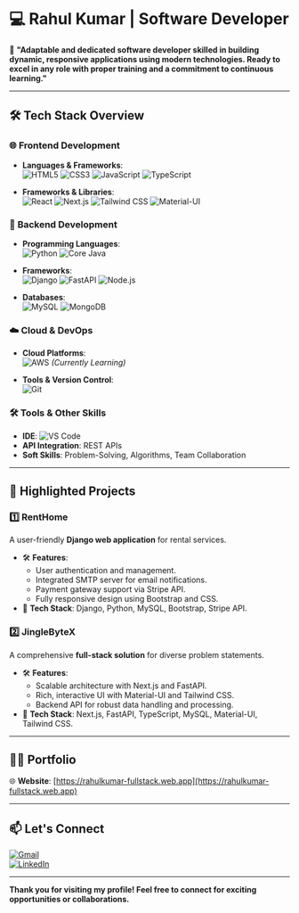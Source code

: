 # 💻 Rahul Kumar | Software Developer  

🚀 **"Adaptable and dedicated software developer skilled in building dynamic, responsive applications using modern technologies. Ready to excel in any role with proper training and a commitment to continuous learning."**

---

## 🛠 **Tech Stack Overview**

### 🌐 **Frontend Development**  
- **Languages & Frameworks**:  
  ![HTML5](https://img.shields.io/badge/-HTML5-E34F26?style=flat-square&logo=html5&logoColor=white)  ![CSS3](https://img.shields.io/badge/-CSS3-1572B6?style=flat-square&logo=css3)  ![JavaScript](https://img.shields.io/badge/-JavaScript-F7DF1E?style=flat-square&logo=javascript&logoColor=black)  ![TypeScript](https://img.shields.io/badge/-TypeScript-007ACC?style=flat-square&logo=typescript&logoColor=white) 
 
- **Frameworks & Libraries**:  
  ![React](https://img.shields.io/badge/-React-61DAFB?style=flat-square&logo=react&logoColor=black)  ![Next.js](https://img.shields.io/badge/-Next.js-000000?style=flat-square&logo=next.js&logoColor=white)  ![Tailwind CSS](https://img.shields.io/badge/-Tailwind_CSS-38B2AC?style=flat-square&logo=tailwind-css&logoColor=white)  ![Material-UI](https://img.shields.io/badge/-Material--UI-0081CB?style=flat-square&logo=mui&logoColor=white)  

### 🔧 **Backend Development**  
- **Programming Languages**:  
  ![Python](https://img.shields.io/badge/-Python-3776AB?style=flat-square&logo=python&logoColor=white)  ![Core Java](https://img.shields.io/badge/-Core_Java-007396?style=flat-square&logo=java&logoColor=white)  
- **Frameworks**:  
  ![Django](https://img.shields.io/badge/-Django-092E20?style=flat-square&logo=django&logoColor=white)  ![FastAPI](https://img.shields.io/badge/-FastAPI-009688?style=flat-square&logo=fastapi&logoColor=white)  ![Node.js](https://img.shields.io/badge/-Node.js-339933?style=flat-square&logo=node.js&logoColor=white)  

- **Databases**:  
  ![MySQL](https://img.shields.io/badge/-MySQL-4479A1?style=flat-square&logo=mysql&logoColor=white)  ![MongoDB](https://img.shields.io/badge/-MongoDB-47A248?style=flat-square&logo=mongodb&logoColor=white)  

### ☁️ **Cloud & DevOps**  
- **Cloud Platforms**:  
  ![AWS](https://img.shields.io/badge/-AWS-232F3E?style=flat-square&logo=amazon-aws&logoColor=white) *(Currently Learning)*  

- **Tools & Version Control**:  
  ![Git](https://img.shields.io/badge/-Git-F05032?style=flat-square&logo=git&logoColor=white)  
   

### 🛠 **Tools & Other Skills**  
- **IDE**: ![VS Code](https://img.shields.io/badge/-VS_Code-007ACC?style=flat-square&logo=visual-studio-code&logoColor=white)  
- **API Integration**: REST APIs  
- **Soft Skills**: Problem-Solving, Algorithms, Team Collaboration  

---

## 🌟 **Highlighted Projects**

### 1️⃣ **RentHome**  
A user-friendly **Django web application** for rental services.  
- 🛠 **Features**:  
  - User authentication and management.  
  - Integrated SMTP server for email notifications.  
  - Payment gateway support via Stripe API.  
  - Fully responsive design using Bootstrap and CSS.  
- 🔗 **Tech Stack**: Django, Python, MySQL, Bootstrap, Stripe API.  

### 2️⃣ **JingleByteX**  
A comprehensive **full-stack solution** for diverse problem statements.  
- 🛠 **Features**:  
  - Scalable architecture with Next.js and FastAPI.  
  - Rich, interactive UI with Material-UI and Tailwind CSS.  
  - Backend API for robust data handling and processing.  
- 🔗 **Tech Stack**: Next.js, FastAPI, TypeScript, MySQL, Material-UI, Tailwind CSS.  

---

## 👨‍💻 **Portfolio**  

🌐 **Website**: [https://rahulkumar-fullstack.web.app](https://rahulkumar-fullstack.web.app)  

---

## 📫 **Let's Connect**  

[![Gmail](https://img.shields.io/badge/Gmail-D14836?style=flat-square&logo=gmail&logoColor=white)](mailto:iamrahulkumar052@gmail.com)  
[![LinkedIn](https://img.shields.io/badge/LinkedIn-0077B5?style=flat-square&logo=linkedin&logoColor=white)](https://www.linkedin.com/in/rahulkumar-fullstack)  

---

**Thank you for visiting my profile! Feel free to connect for exciting opportunities or collaborations.**